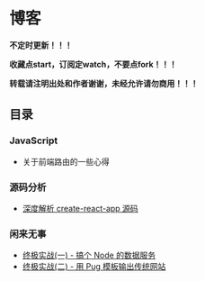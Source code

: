 # 博客

**不定时更新！！！**

**收藏点start，订阅定watch，不要点fork！！！**

**转载请注明出处和作者谢谢，未经允许请勿商用！！！**

## 目录

### JavaScript

  - 关于前端路由的一些心得

### 源码分析

  - [深度解析 create-react-app 源码](https://github.com/mintsweet/blog/issues/1)

### 闲来无事

  - [终极实战(一) - 搞个 Node 的数据服务](https://github.com/mintsweet/blog/issues/2)
  - [终极实战(二) - 用 Pug 模板输出传统网站](https://github.com/mintsweet/blog/issues/3)
